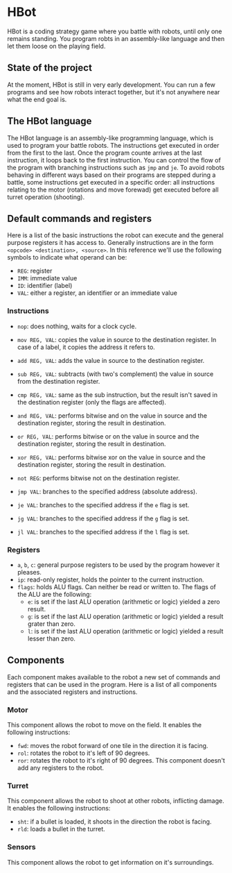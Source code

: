 # HBot
HBot is a coding strategy game where you battle with robots, until only one remains standing. You program robts in an assembly-like language and then let them loose on the playing field.

## State of the project
At the moment, HBot is still in very early development. You can run a few programs and see how robots interact together, but it's not anywhere near what the end goal is.

## The HBot language
The HBot language is an assembly-like programming language, which is used to program your battle robots. The instructions get executed in order from the first to the last. Once the program counte arrives at the last instruction, it loops back to the first instruction. You can control the flow of the program with branching instructions such as `jmp` and `je`.
To avoid robots behaving in different ways based on their programs are stepped during a battle, some instructions get executed in a specific order: all instructions relating to the motor (rotations and move forewad) get executed before all turret operation (shooting).

## Default commands and registers
Here is a list of the basic instructions the robot can execute and the general purpose registers it has access to. Generally instructions are in the form `<opcode> <destination>, <source>`. In this reference we'll use the following symbols to indicate what operand can be:
- `REG`: register
- `IMM`: immediate value 
- `ID`: identifier (label) 
- `VAL`: either a register, an identifier or an immediate value 

### Instructions
- `nop`: does nothing, waits for a clock cycle.
- `mov REG, VAL`: copies the value in source to the destination register. In case of a label, it copies the address it refers to.
- `add REG, VAL`: adds the value in source to the destination register. 
- `sub REG, VAL`: subtracts (with two's complement) the value in source from the destination register.
- `cmp REG, VAL`: same as the sub instruction, but the result isn't saved in the destination register (only the flags are affected). 
- `and REG, VAL`: performs bitwise and on the value in source and the destination register, storing the result in destination. 
- `or REG, VAL`: performs bitwise or on the value in source and the destination register, storing the result in destination. 
- `xor REG, VAL`: performs bitwise xor on the value in source and the destination register, storing the result in destination. 
- `not REG`: performs bitwise not on the destination register.

- `jmp VAL`: branches to the specified address (absolute address).
- `je VAL`: branches to the specified address if the `e` flag is set.
- `jg VAL`: branches to the specified address if the `g` flag is set.
- `jl VAL`: branches to the specified address if the `l` flag is set.

### Registers
- `a`, `b`, `c`: general purpose registers to be used by the program however it pleases.
- `ip`: read-only register, holds the pointer to the current instruction.
- `flags`: holds ALU flags. Can neither be read or written to. The flags of the ALU are the following:
    - `e`: is set if the last ALU operation (arithmetic or logic) yielded a zero result.
    - `g`: is set if the last ALU operation (arithmetic or logic) yielded a result grater than zero.
    - `l`: is set if the last ALU operation (arithmetic or logic) yielded a result lesser than zero.

## Components
Each component makes available to the robot a new set of commands and registers that can be used in the program. Here is a list of all components and the associated registers and instructions.

### Motor
This component allows the robot to move on the field. It enables the following instructions:
- `fwd`: moves the robot forward of one tile in the direction it is facing.
- `rol`: rotates the robot to it's left of 90 degrees.
- `ror`: rotates the robot to it's right of 90 degrees.
This component doesn't add any registers to the robot.

### Turret
This component allows the robot to shoot at other robots, inflicting damage. It enables the following instructions:
- `sht`: if a bullet is loaded, it shoots in the direction the robot is facing. 
- `rld`: loads a bullet in the turret.

### Sensors
This component allows the robot to get information on it's surroundings.



